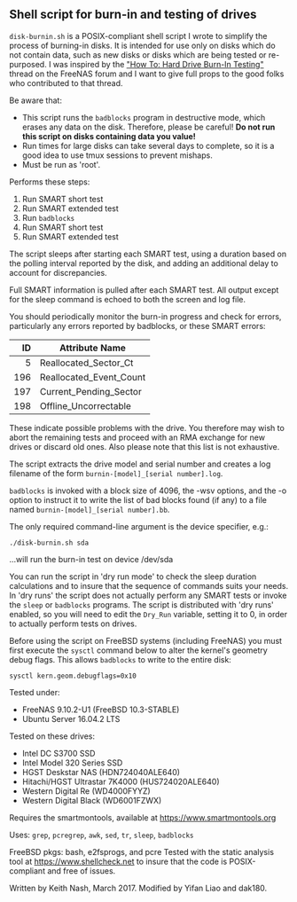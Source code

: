 ## Shell script for burn-in and testing of drives
`disk-burnin.sh` is a POSIX-compliant shell script I wrote to simplify the process of burning-in disks. It is intended for use only on disks which do not contain data, such as new disks or disks which are being tested or re-purposed. I was inspired by the ["How To: Hard Drive Burn-In Testing"](https://forums.freenas.org/index.php?threads/how-to-hard-drive-burn-in-testing.21451/) thread on the FreeNAS forum and I want to give full props to the good folks who contributed to that thread. 
                                                                           
Be aware that:                                                             
                                                                           
* This script runs the `badblocks` program in destructive mode, which erases any data on the disk. Therefore, please be careful! __Do not run this script on disks containing data you value!__
* Run times for large disks can take several days to complete, so it is a good idea to use tmux sessions to prevent mishaps.               
* Must be run as 'root'.                                                
                                                                           
Performs these steps:                                                      
                                                                           
1. Run SMART short test                                                  
2. Run SMART extended test                                               
3. Run `badblocks`                                                         
4. Run SMART short test                                                  
5. Run SMART extended test                                               
                                                                           
The script sleeps after starting each SMART test, using a duration based on the polling interval reported by the disk, and adding an additional delay to account for discrepancies.               
                                                                           
Full SMART information is pulled after each SMART test. All output except for the sleep command is echoed to both the screen and log file.    
                                                                           
You should periodically monitor the burn-in progress and check for errors, particularly any errors reported by badblocks, or these SMART errors:                   
  
|ID|Attribute Name|
|---:|---|
|  5|Reallocated_Sector_Ct|
|196|Reallocated_Event_Count|
|197|Current_Pending_Sector|
|198|Offline_Uncorrectable|
                                                                           
These indicate possible problems with the drive. You therefore may wish to abort the remaining tests and proceed with an RMA exchange for new drives or discard old ones. Also please note that this list is not exhaustive.
                                                                           
The script extracts the drive model and serial number and creates a log filename of the form `burnin-[model]_[serial number].log`.
                                                                           
`badblocks` is invoked with a block size of 4096, the -wsv options, and the -o option to instruct it to write the list of bad blocks found (if any) to a file named `burnin-[model]_[serial number].bb`.
                                                                           
The only required command-line argument is the device specifier, e.g.:
                                                                           
`./disk-burnin.sh sda`
                                                                           
...will run the burn-in test on device /dev/sda
                                                                           
You can run the script in 'dry run mode' to check the sleep duration calculations and to insure that the sequence of commands suits your needs. In 'dry runs' the script does not actually perform any SMART tests or invoke the `sleep` or `badblocks` programs. The script is distributed with 'dry runs' enabled, so you will need to edit the `Dry_Run` variable, setting it to 0, in order to actually perform tests on drives.                                                           

Before using the script on FreeBSD systems (including FreeNAS) you must first execute the `sysctl` command below to alter the kernel's geometry debug flags. This allows `badblocks` to write to the entire disk:

`sysctl kern.geom.debugflags=0x10`
                                                                           
Tested under:                                                              
* FreeNAS 9.10.2-U1 (FreeBSD 10.3-STABLE)                                     
* Ubuntu Server 16.04.2 LTS                                                
                                                                           
Tested on these drives: 
* Intel DC S3700 SSD
* Intel Model 320 Series SSD
* HGST Deskstar NAS (HDN724040ALE640)
* Hitachi/HGST Ultrastar 7K4000 (HUS724020ALE640)
* Western Digital Re (WD4000FYYZ)
* Western Digital Black (WD6001FZWX)
                                                                           
Requires the smartmontools, available at https://www.smartmontools.org     
                                                                           
Uses: `grep`, `pcregrep`, `awk`, `sed`, `tr`, `sleep`, `badblocks`

FreeBSD pkgs: bash, e2fsprogs, and pcre 
Tested with the static analysis tool at https://www.shellcheck.net to insure that the code is POSIX-compliant and free of issues.

Written by Keith Nash, March 2017. Modified by Yifan Liao and dak180.
